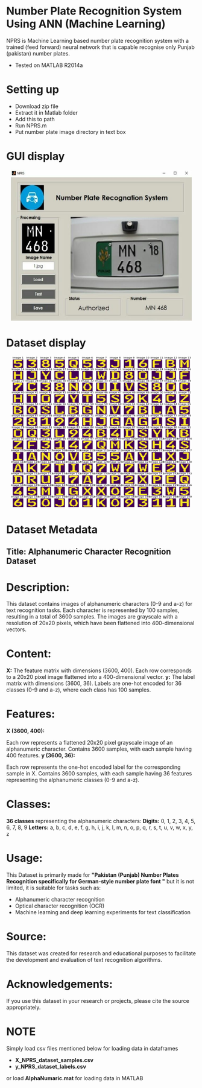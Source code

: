 # Number Plate Recognition System Using ANN (Machine Learning)
NPRS is Machine Learning based number plate recognition system with a trained (feed forward) neural network that is capable recognise only Punjab (pakistan) number plates.
- Tested on MATLAB R2014a

# Setting up
- Download zip file <br/>
- Extract it in Matlab folder<br/>
- Add this to path<br/>
- Run NPRS.m<br/>
- Put number plate image directory in text box<br/>
# GUI display
<p align="center">
  <img width="480" height="400" src="results.jpg">
</p>

# Dataset display
<p align="center">
  <img width="480" height="400" src="collage.png">
</p>

# Dataset Metadata
## Title: Alphanumeric Character Recognition Dataset
# Description:
This dataset contains images of alphanumeric characters (0-9 and a-z) for text recognition tasks. Each character is represented by 100 samples, resulting in a total of 3600 samples. The images are grayscale with a resolution of 20x20 pixels, which have been flattened into 400-dimensional vectors.

# Content:
**X:** The feature matrix with dimensions (3600, 400). Each row corresponds to a 20x20 pixel image flattened into a 400-dimensional vector.
**y:** The label matrix with dimensions (3600, 36). Labels are one-hot encoded for 36 classes (0-9 and a-z), where each class has 100 samples.
# Features:
**X (3600, 400):**

Each row represents a flattened 20x20 pixel grayscale image of an alphanumeric character.
Contains 3600 samples, with each sample having 400 features.
**y (3600, 36):**

Each row represents the one-hot encoded label for the corresponding sample in X.
Contains 3600 samples, with each sample having 36 features representing the alphanumeric classes (0-9 and a-z).
# Classes:
**36 classes** representing the alphanumeric characters:
**Digits:** 0, 1, 2, 3, 4, 5, 6, 7, 8, 9
**Letters:** a, b, c, d, e, f, g, h, i, j, k, l, m, n, o, p, q, r, s, t, u, v, w, x, y, z
# Usage:
This Dataset is primarily made for **"Pakistan (Punjab) Number Plates Recognition specifically for German-style number plate font "** but it is not limited, it is suitable for tasks such as:

- Alphanumeric character recognition
- Optical character recognition (OCR)
- Machine learning and deep learning experiments for text classification
# Source:
This dataset was created for research and educational purposes to facilitate the development and evaluation of text recognition algorithms.
# Acknowledgements:
If you use this dataset in your research or projects, please cite the source appropriately.

# NOTE
Simply load csv files mentioned below for loading data in dataframes
- **X_NPRS_dataset_samples.csv**
- **y_NPRS_dataset_labels.csv**

or load **AlphaNumaric.mat** for loading data in MATLAB
